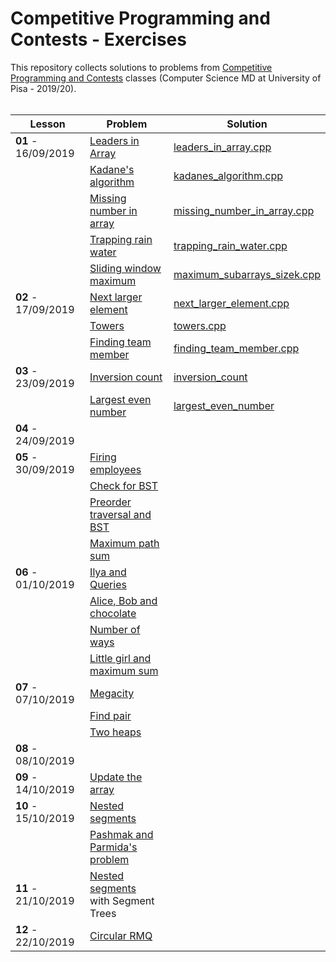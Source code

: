 # Competitive Programming and Contests - Exercises

This repository collects solutions to problems from [Competitive Programming and Contests](https://github.com/rossanoventurini/CompetitiveProgramming) classes (Computer Science MD at University of Pisa - 2019/20).
<br/><br/>

| Lesson | Problem | Solution |
| ------ | ------- | -------- |
| **01** - 16/09/2019 | [Leaders in Array](http://practice.geeksforgeeks.org/problems/leaders-in-an-array/0) | [leaders_in_array.cpp](https://github.com/lorenzovolpi/CPExercises/blob/master/source/lesson01/leaders_in_array/leaders_in_array.cpp) |
|        | [Kadane's algorithm](http://practice.geeksforgeeks.org/problems/kadanes-algorithm/0) | [kadanes_algorithm.cpp](http://practice.geeksforgeeks.org/problems/kadanes-algorithm/0) |
|        | [Missing number in array](http://practice.geeksforgeeks.org/problems/missing-number-in-array/0) | [missing_number_in_array.cpp](https://github.com/lorenzovolpi/CPExercises/blob/master/source/lesson01/missing_number_in_array/missing_number_in_array.cpp) |
|        | [Trapping rain water](http://practice.geeksforgeeks.org/problems/trapping-rain-water/0) | [trapping_rain_water.cpp](https://github.com/lorenzovolpi/CPExercises/blob/master/source/lesson01/trapping_rain_water/trapping_rain_water.cpp) |
|        | [Sliding window maximum](http://practice.geeksforgeeks.org/problems/maximum-of-all-subarrays-of-size-k/0) | [maximum_subarrays_sizek.cpp](https://github.com/lorenzovolpi/CPExercises/blob/master/source/lesson01/maximum_subarrays_sizek/maximum_subarrays_sizek.cpp) |
| **02** - 17/09/2019 | [Next larger element](http://practice.geeksforgeeks.org/problems/next-larger-element/0) | [next_larger_element.cpp](https://github.com/lorenzovolpi/CPExercises/blob/master/source/lesson02/next_larger_element/next_larger_element.cpp) |
|        | [Towers](http://codeforces.com/problemset/problem/37/A?locale=en) | [towers.cpp](https://github.com/lorenzovolpi/CPExercises/blob/master/source/lesson02/towers/towers.cpp) |
|        | [Finding team member](http://codeforces.com/problemset/problem/579/B?locale=en) | [finding_team_member.cpp](https://github.com/lorenzovolpi/CPExercises/blob/master/source/lesson02/finding_team_member/finding_team_member.cpp)
| **03** - 23/09/2019 | [Inversion count](http://www.spoj.com/problems/INVCNT/) | [inversion_count](https://github.com/lorenzovolpi/CPExercises/tree/master/source/lesson03/inversion_count) |
|        | [Largest even number](http://practice.geeksforgeeks.org/problems/largest-even-number/0) | [largest_even_number](https://github.com/lorenzovolpi/CPExercises/tree/master/source/lesson03/largest_even_number) |
| **04** - 24/09/2019 |  |  |
| **05** - 30/09/2019 | [Firing employees](http://practice.geeksforgeeks.org/problems/firing-employees/0) |  |
|        | [Check for BST](http://practice.geeksforgeeks.org/problems/check-for-bst/1) |  |
|        | [Preorder traversal and BST](http://practice.geeksforgeeks.org/problems/preorder-traversal-and-bst/0) |  |
|        | [Maximum path sum](http://practice.geeksforgeeks.org/problems/maximum-path-sum/1) |  |
| **06** - 01/10/2019| [Ilya and Queries](http://codeforces.com/problemset/problem/313/B?locale=en) |  |
|        | [Alice, Bob and chocolate](http://codeforces.com/problemset/problem/6/C?locale=en) |  |
|        | [Number of ways](http://codeforces.com/problemset/problem/466/C?locale=en) |  |
|        | [Little girl and maximum sum](http://codeforces.com/problemset/problem/276/C?locale=en) |  |
| **07** - 07/10/2019 | [Megacity](http://codeforces.com/problemset/problem/424/B?locale=en) |  |
|        | [Find pair](http://codeforces.com/problemset/problem/160/C?locale=en) |  |
|        | [Two heaps](http://codeforces.com/problemset/problem/353/B?locale=en) |  |
| **08** - 08/10/2019 |  |  |
| **09** - 14/10/2019 | [Update the array](http://www.spoj.com/problems/UPDATEIT/) |  |
| **10** - 15/10/2019 | [Nested segments](http://codeforces.com/problemset/problem/652/D?locale=en) |  |
|        | [Pashmak and Parmida's problem](http://codeforces.com/problemset/problem/459/D?locale=en) |  |
| **11** - 21/10/2019 | [Nested segments](http://codeforces.com/problemset/problem/652/D?locale=en) <br/>with Segment Trees |  |
| **12** - 22/10/2019 | [Circular RMQ](http://codeforces.com/problemset/problem/52/C) |  |
